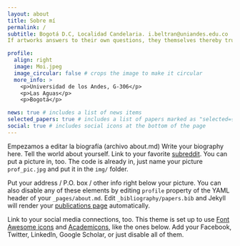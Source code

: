 ```yaml
---
layout: about
title: Sobre mí
permalink: /
subtitle: Bogotá D.C, Localidad Candelaria. i.beltran@uniandes.edu.co
If artworks answers to their own questions, they themselves thereby truly become questions #<a href='#'>Affiliations</a>

profile:
  align: right
  image: Moi.jpeg
  image_circular: false # crops the image to make it circular
  more_info: >
    <p>Universidad de los Andes, G-306</p>
    <p>Las Aguas</p>
    <p>Bogotá</p>

news: true # includes a list of news items
selected_papers: true # includes a list of papers marked as "selected={true}"
social: true # includes social icons at the bottom of the page
---
```


Empezamos a editar la biografía (archivo about.md)
Write your biography here. Tell the world about yourself. Link to your favorite [subreddit](http://reddit.com). You can put a picture in, too. The code is already in, just name your picture `prof_pic.jpg` and put it in the `img/` folder.

Put your address / P.O. box / other info right below your picture. You can also disable any of these elements by editing `profile` property of the YAML header of your `_pages/about.md`. Edit `_bibliography/papers.bib` and Jekyll will render your [publications page](/al-folio/publications/) automatically.

Link to your social media connections, too. This theme is set up to use [Font Awesome icons](https://fontawesome.com/) and [Academicons](https://jpswalsh.github.io/academicons/), like the ones below. Add your Facebook, Twitter, LinkedIn, Google Scholar, or just disable all of them.
